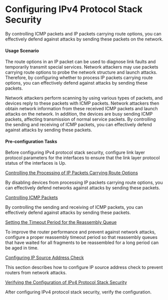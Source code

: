 Configuring IPv4 Protocol Stack Security
========================================

By controlling ICMP packets and IP packets carrying route options, you can effectively defend against attacks by sending these packets on the network.

#### Usage Scenario

The route options in an IP packet can be used to diagnose link faults and temporarily transmit special services. Network attackers may use packets carrying route options to probe the network structure and launch attacks. Therefore, by configuring whether to process IP packets carrying route options, you can effectively defend against attacks by sending these packets.

Network attackers perform scanning by using various types of packets, and devices reply to these packets with ICMP packets. Network attackers then obtain network information from these received ICMP packets and launch attacks on the network. In addition, the devices are busy sending ICMP packets, affecting transmission of normal service packets. By controlling the sending and receiving of ICMP packets, you can effectively defend against attacks by sending these packets.


#### Pre-configuration Tasks

Before configuring IPv4 protocol stack security, configure link layer protocol parameters for the interfaces to ensure that the link layer protocol status of the interfaces is Up.


[Controlling the Processing of IP Packets Carrying Route Options](../../../../software/nev8r10_vrpv8r16/user/vrp/dc_vrp_ipv4_cfg_0016.html)

By disabling devices from processing IP packets carrying route options, you can effectively defend networks against attacks by sending these packets.

[Controlling ICMP Packets](../../../../software/nev8r10_vrpv8r16/user/vrp/dc_vrp_ipv4_cfg_0034.html)

By controlling the sending and receiving of ICMP packets, you can effectively defend against attacks by sending these packets.

[Setting the Timeout Period for the Reassembly Queue](../../../../software/nev8r10_vrpv8r16/user/vrp/dc_vrp_ipv4_cfg_0018.html)

To improve the router performance and prevent against network attacks, configure a proper reassembly timeout period so that reassembly queues that have waited for all fragments to be reassembled for a long period can be aged in time.

[Configuring IP Source Address Check](../../../../software/nev8r10_vrpv8r16/user/vrp/dc_vrp_ipv4_cfg_0044.html)

This section describes how to configure IP source address check to prevent routers from network attacks.

[Verifying the Configuration of IPv4 Protocol Stack Security](../../../../software/nev8r10_vrpv8r16/user/vrp/dc_vrp_ipv4_cfg_0019.html)

After configuring IPv4 protocol stack security, verify the configuration.